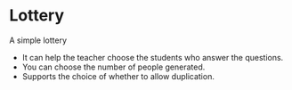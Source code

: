 # Lottery
A simple lottery

- It can help the teacher choose the students who answer the questions. 
- You can choose the number of people generated. 
- Supports the choice of whether to allow duplication. 
